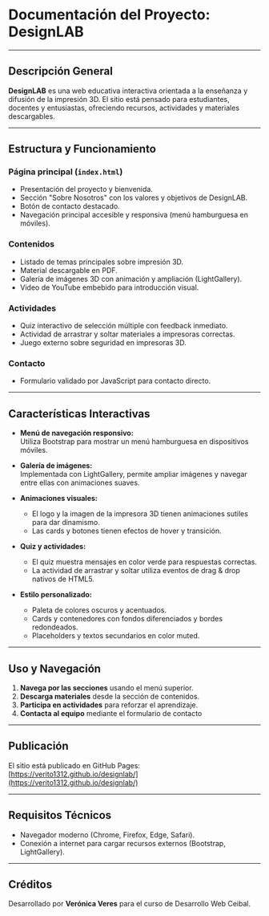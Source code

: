 # Documentación del Proyecto: **DesignLAB**

---

## Descripción General

**DesignLAB** es una web educativa interactiva orientada a la enseñanza y difusión de la impresión 3D. El sitio está pensado para estudiantes, docentes y entusiastas, ofreciendo recursos, actividades y materiales descargables.

---

## Estructura y Funcionamiento

### Página principal (`index.html`)
- Presentación del proyecto y bienvenida.
- Sección "Sobre Nosotros" con los valores y objetivos de DesignLAB.
- Botón de contacto destacado.
- Navegación principal accesible y responsiva (menú hamburguesa en móviles).

### Contenidos
- Listado de temas principales sobre impresión 3D.
- Material descargable en PDF.
- Galería de imágenes 3D con animación y ampliación (LightGallery).
- Video de YouTube embebido para introducción visual.

### Actividades
- Quiz interactivo de selección múltiple con feedback inmediato.
- Actividad de arrastrar y soltar materiales a impresoras correctas.
- Juego externo sobre seguridad en impresoras 3D.

### Contacto
- Formulario validado por JavaScript para contacto directo.

---

## Características Interactivas

- **Menú de navegación responsivo:**  
  Utiliza Bootstrap para mostrar un menú hamburguesa en dispositivos móviles.

- **Galería de imágenes:**  
  Implementada con LightGallery, permite ampliar imágenes y navegar entre ellas con animaciones suaves.

- **Animaciones visuales:**  
  - El logo y la imagen de la impresora 3D tienen animaciones sutiles para dar dinamismo.
  - Las cards y botones tienen efectos de hover y transición.

- **Quiz y actividades:**  
  - El quiz muestra mensajes en color verde para respuestas correctas.
  - La actividad de arrastrar y soltar utiliza eventos de drag & drop nativos de HTML5.

- **Estilo personalizado:**  
  - Paleta de colores oscuros y acentuados.
  - Cards y contenedores con fondos diferenciados y bordes redondeados.
  - Placeholders y textos secundarios en color muted.

---

## Uso y Navegación

1. **Navega por las secciones** usando el menú superior.
2. **Descarga materiales** desde la sección de contenidos.
3. **Participa en actividades** para reforzar el aprendizaje.
4. **Contacta al equipo** mediante el formulario de contacto

---

## Publicación

El sitio está publicado en GitHub Pages:  
[https://verito1312.github.io/designlab/](https://verito1312.github.io/designlab/)

---

## Requisitos Técnicos

- Navegador moderno (Chrome, Firefox, Edge, Safari).
- Conexión a internet para cargar recursos externos (Bootstrap, LightGallery).

---

## Créditos

Desarrollado por **Verónica Veres** para el curso de Desarrollo Web Ceibal.
